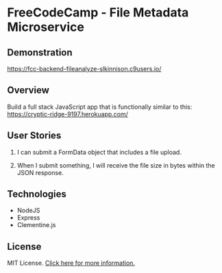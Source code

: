 FreeCodeCamp - File Metadata Microservice
==========================

## Demonstration

https://fcc-backend-fileanalyze-slkinnison.c9users.io/

## Overview

Build a full stack JavaScript app that is functionally similar to this: https://cryptic-ridge-9197.herokuapp.com/ 

## User Stories

1. I can submit a FormData object that includes a file upload.

2. When I submit something, I will receive the file size in bytes within the JSON response.

## Technologies
* NodeJS
* Express
* Clementine.js

## License

MIT License. [Click here for more information.](LICENSE.md)
